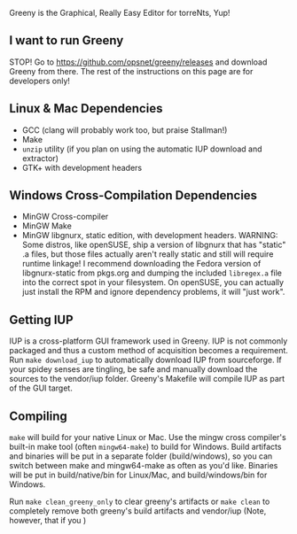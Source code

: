 Greeny is the Graphical, Really Easy Editor for torreNts, Yup!

## I want to run Greeny

STOP! Go to https://github.com/opsnet/greeny/releases and download Greeny from there. The rest of the instructions on this page are for developers only!

## Linux & Mac Dependencies

* GCC (clang will probably work too, but praise Stallman!)
* Make
* `unzip` utility (if you plan on using the automatic IUP download and extractor)
* GTK+ with development headers

## Windows Cross-Compilation Dependencies

* MinGW Cross-compiler
* MinGW Make
* MinGW libgnurx, static edition, with development headers. WARNING: Some distros, like openSUSE, ship a version of libgnurx that has "static" .a files, but those files actually aren't really static and still will require runtime linkage! I recommend downloading the Fedora version of libgnurx-static from pkgs.org and dumping the included `libregex.a` file into the correct spot in your filesystem. On openSUSE, you can actually just install the RPM and ignore dependency problems, it will "just work".

## Getting IUP

IUP is a cross-platform GUI framework used in Greeny. IUP is not commonly packaged and thus a custom method of acquisition becomes a requirement. Run `make download_iup` to automatically download IUP from sourceforge. If your spidey senses are tingling, be safe and manually download the sources to the vendor/iup folder. Greeny's Makefile will compile IUP as part of the GUI target.

## Compiling

`make` will build for your native Linux or Mac. Use the mingw cross compiler's built-in make tool (often `mingw64-make`) to build for Windows. Build artifacts and binaries will be put in a separate folder (build/windows), so you can switch between make and mingw64-make as often as you'd like. Binaries will be put in build/native/bin for Linux/Mac, and build/windows/bin for Windows.

Run `make clean_greeny_only` to clear greeny's artifacts or `make clean` to completely remove both greeny's build artifacts and vendor/iup (Note, however, that if you )
